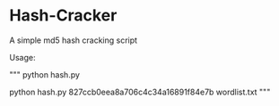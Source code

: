 # Hash-Cracker
A simple md5 hash cracking script

Usage:

"""
python hash.py <hash> <wordlist>
  
python hash.py 827ccb0eea8a706c4c34a16891f84e7b wordlist.txt
"""
